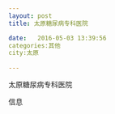 ```yaml
--- 
layout: post 
title: 太原糖尿病专科医院

date:   2016-05-03 13:39:56 
categories:其他  
city:太原
  
--- 
```

   
太原糖尿病专科医院

信息

